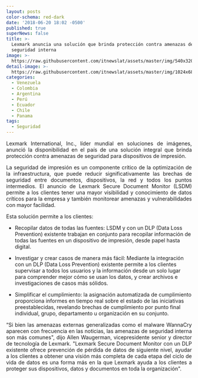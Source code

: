 ```yaml
---
layout: posts
color-schema: red-dark
date: '2018-06-20 18:02 -0500'
published: true
superNews: false
title: >-
  Lexmark anuncia una solución que brinda protección contra amenazas de
  seguridad interna
image: >-
  https://raw.githubusercontent.com/itnewslat/assets/master/img/540x320/Lexmark-Secure-p.jpg
detail-image: >-
  https://raw.githubusercontent.com/itnewslat/assets/master/img/1024x680/Lexmark-Secure-g.jpg
categories:
  - Venezuela
  - Colombia
  - Argentina
  - Perú
  - Ecuador
  - Chile
  - Panama
tags:
  - Seguridad
---
```

<p style="text-align: justify;">Lexmark International, Inc., líder mundial en soluciones de imágenes, anunció la disponibilidad en el país de una solución integral que brinda protección contra amenazas de seguridad para dispositivos de impresión.</p> 

<p style="text-align: justify;">La seguridad de impresión es un componente crítico de la optimización de la infraestructura, que puede reducir significativamente las brechas de seguridad entre documentos, dispositivos, la red y todos los puntos intermedios. El anuncio de Lexmark Secure Document Monitor (LSDM) permite a los clientes tener una mayor visibilidad y conocimiento de datos críticos para la empresa y también monitorear amenazas y vulnerabilidades con mayor facilidad.</p>

Esta solución permite a los clientes:

- Recopilar datos de todas las fuentes: LSDM y con un DLP (Data Loss Prevention) existente trabajan en conjunto para recopilar información de todas las fuentes en un dispositivo de impresión, desde papel hasta digital.

- Investigar y crear casos de manera más fácil: Mediante la integración con un DLP (Data Loss Prevention) existente permite a los clientes supervisar a todos los usuarios y la información desde un solo lugar para comprender mejor cómo se usan los datos, y crear archivos e investigaciones de casos más sólidos.

- Simplificar el cumplimiento: la asignación automatizada de cumplimiento proporciona informes en tiempo real sobre el estado de las iniciativas preestablecidas, revelando brechas de cumplimiento por punto final individual, grupo, departamento u organización en su conjunto.

<p style="text-align: justify;">“Si bien las amenazas externas generalizadas como el malware WannaCry aparecen con frecuencia en las noticias, las amenazas de seguridad interna son más comunes", dijo Allen Waugerman, vicepresidente senior y director de tecnología de Lexmark. "Lexmark Secure Document Monitor con un DLP existente ofrece prevención de pérdida de datos de siguiente nivel, ayudar a los clientes a obtener una visión más completa de cada etapa del ciclo de vida de datos es una forma más en la que Lexmark ayuda a los clientes a proteger sus dispositivos, datos y documentos en toda la organización".</p>